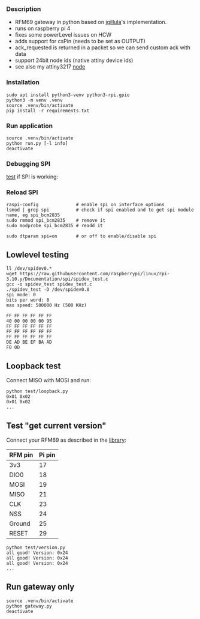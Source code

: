 ### Description
- RFM69 gateway in python based on [jgillula](https://github.com/jgillula/rpi-rfm69)'s implementation.
- runs on raspberry pi 4
- fixes some powerLevel issues on HCW
- adds support for csPin (needs to be set as OUTPUT)
- ack_requested is returned in a packet so we can send custom ack with data
- support 24bit node ids (native attiny device ids)
- see also my attiny3217 [node](https://github.com/2ni/apricot/tree/main/examples/rfm69)

### Installation
```
sudo apt install python3-venv python3-rpi.gpio
python3 -m venv .venv
source .venv/bin/activate
pip install -r requirements.txt
```

### Run application
```
source .venv/bin/activate
python run.py [-l info]
deactivate
```

### Debugging SPI
[test](https://www.raspberrypi.org/documentation/hardware/raspberrypi/spi/README.md) if SPI is working:

### Reload SPI
```
raspi-config              # enable spi on interface options
lsmod | grep spi          # check if spi enabled and to get spi module name, eg spi_bcm2835
sudo rmmod spi_bcm2835    # remove it
sudo modprobe spi_bcm2835 # readd it

sudo dtparam spi=on       # or off to enable/disable spi
```

## Lowlevel testing

```
ll /dev/spidev0.*
wget https://raw.githubusercontent.com/raspberrypi/linux/rpi-3.10.y/Documentation/spi/spidev_test.c
gcc -o spidev_test spidev_test.c
./spidev_test -D /dev/spidev0.0
spi mode: 0
bits per word: 8
max speed: 500000 Hz (500 KHz)

FF FF FF FF FF FF
40 00 00 00 00 95
FF FF FF FF FF FF
FF FF FF FF FF FF
FF FF FF FF FF FF
DE AD BE EF BA AD
F0 0D
```

## Loopback test

Connect MISO with MOSI and run:
```
python test/loopback.py
0x01 0x02
0x01 0x02
...
```

## Test "get current version"

Connect your RFM69 as described in the [library](https://github.com/2ni/RFM69):

| RFM pin | Pi pin
| ------- |-------
| 3v3     | 17
| DIO0    | 18
| MOSI    | 19
| MISO    | 21
| CLK     | 23
| NSS     | 24
| Ground  | 25
| RESET   | 29

```
python test/version.py
all good! Version: 0x24
all good! Version: 0x24
all good! Version: 0x24
...
```

## Run gateway only
```
source .venv/bin/activate
python gateway.py
deactivate
```
